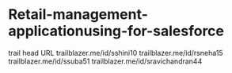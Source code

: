 # Retail-management-applicationusing-for-salesforce

trail head URL
trailblazer.me/id/sshini10
trailblazer.me/id/rsneha15
trailblazer.me/id/ssuba51
trailblazer.me/id/sravichandran44
